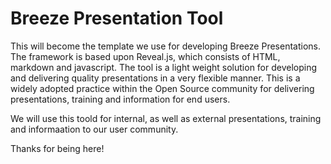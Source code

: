 # Breeze Presentation Tool

This will become the template we use for developing Breeze Presentations. The framework is based upon Reveal.js, which consists of HTML, markdown and javascript.  The tool is a light weight solution for developing and delivering quality presentations in a very flexible manner.  This is a widely adopted practice within the Open Source community for delivering presentations, training and information for end users.

We will use this toold for internal, as well as external presentations, training and informaation to our user community.

Thanks for being here!
